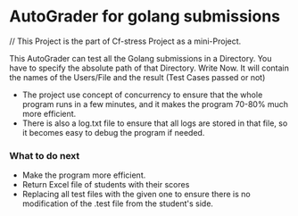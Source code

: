 # AutoGrader for golang submissions

// This Project is the part of Cf-stress Project as a mini-Project.

This AutoGrader can test all the Golang submissions in a Directory. You have to specify the absolute path of that Directory. Write Now. It will contain the names of the Users/File and the result (Test Cases passed or not)
- The project use concept of concurrency to ensure that the whole program runs in a few minutes, and it makes the program 70-80% much more efficient.
- There is also a log.txt file to ensure that all logs are stored in that file, so it becomes easy to debug the program if needed.
### What to do next
- Make the program more efficient.
- Return Excel file of students with their scores
- Replacing all test files with the given one to ensure there is no modification of the .test file from the student's side.

